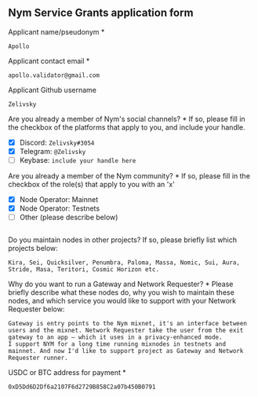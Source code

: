 Nym Service Grants application form 
------------------------------------

Applicant name/pseudonym *
```
Apollo
```

Applicant contact email *
```
apollo.validator@gmail.com
```

Applicant Github username
```
Zelivsky
```

Are you already a member of Nym's social channels? * 
If so, please fill in the checkbox of the platforms that apply to you, and include your handle. 
- [x] Discord: `Zelivsky#3054`
- [x] Telegram: `@Zelivsky`
- [ ] Keybase: `include your handle here`

Are you already a member of the Nym community? * 
If so, please fill in the checkbox of the role(s) that apply to you with an 'x' 
- [x] Node Operator: Mainnet 
- [x] Node Operator: Testnets
- [ ] Other (please describe below)
```
```

Do you maintain nodes in other projects? 
If so, please briefly list which projects below: 
```
Kira, Sei, Quicksilver, Penumbra, Paloma, Massa, Nomic, Sui, Aura, Stride, Masa, Teritori, Cosmic Horizon etc.
```

Why do you want to run a Gateway and Network Requester? * 
Please briefly describe what these nodes do, why you wish to maintain these nodes, and which service you would like to support with your Network Requester below: 
```
Gateway is entry points to the Nym mixnet, it's an interface between users and the mixnet. Network Requester take the user from the exit gateway to an app — which it uses in a privacy-enhanced mode.
I support NYM for a long time running mixnodes in testnets and mainnet. And now I'd like to support project as Gateway and Network Requester runner. 
```

USDC or BTC address for payment * 
```
0xD5Dd6D2Df6a2107F6d2729B858C2a07b450B0791
```
